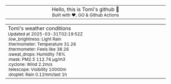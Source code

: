 
<div align="center">
<table>
<tbody>
<td align="center">
<img width="2000" height="0"><br>
Hello, this is Tomi's github 👋<br>
<sup>Built with ❤️, GO & Github Actions</sup><br>
<img width="2000" height="0">
</td>
</tbody>
</table>
</div>
<table>
<tbody>
<td align="left">
<img width="2000" height="0"><br>
Tomi's weather conditions<br>
<sup>Updated at 2025-03-31T02:19:52Z</sup><br>
<sup>:low_brightness: Light Rain</sup><br>
<sup>:thermometer: Temperature 31.26 </sup><br>
<sup>:thermometer: Feels like 38.26</sup><br>
<sup>:sweat_drops: Humidity 78%</sup><br>
<sup>:mask: PM2.5 112.76 μg/m3</sup><br>
<sup>:cyclone: Wind 2.2m/s </sup><br>
<sup>:telescope: Visibility 10000m </sup><br>
<sup>:droplet: Rain 0.12mm/last 1h </sup><br>
<img width="2000" height="0">
</td>
<td align="left">
<img width="2000" height="0"><br>
<br>
<img width="2000" height="0">
</td>
</tbody>
</table>
</div>
    